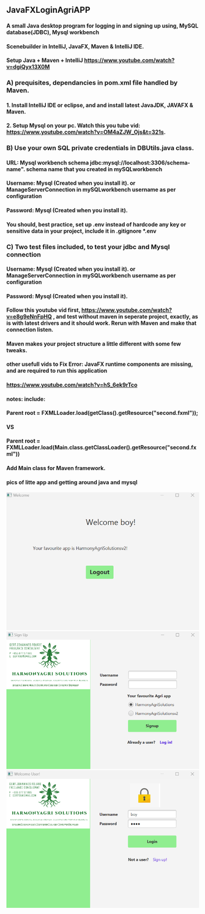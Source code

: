 ## JavaFXLoginAgriAPP
#### A small Java desktop program for logging in and signing up using, MySQL database(JDBC), Mysql workbench
#### Scenebuilder in IntelliJ, JavaFX, Maven &amp; IntelliJ IDE. 
#### Setup Java + Maven + IntelliJ https://www.youtube.com/watch?v=dgiQyx13X0M
### A) prequisites, dependancies in pom.xml file handled by Maven.
#### 1. Install IntelliJ IDE or eclipse, and and install latest JavaJDK, JAVAFX & Maven.
#### 2. Setup Mysql on your pc. Watch this you tube vid: https://www.youtube.com/watch?v=OM4aZJW_Ojs&t=321s.

### B) Use your own SQL private credentials in DBUtils.java class. 
#### URL: Mysql workbench schema jdbc:mysql://localhost:3306/schema-name". schema name that you created in mySQLworkbench
#### Username: Mysql (Created when you install it). or ManageServerConnection in mySQLworkbench username as per configuration
#### Password: Mysql (Created when you install it). 
#### You should, best practice, set up .env instead of hardcode any key or sensitive data in your project, include it in .gitignore *.env
### C) Two test files included, to test your jdbc and Mysql connection
#### Username: Mysql (Created when you install it). or ManageServerConnection in mySQLworkbench username as per configuration
#### Password: Mysql (Created when you install it). 
#### Follow this youtube vid first, https://www.youtube.com/watch?v=e8g9eNnFpHQ , and test without maven in seperate project, exactly, as is with latest drivers and it should work. Rerun with Maven and make that connection listen.  
#### Maven makes your project structure a little different with some few tweaks. 

#### other usefull vids to Fix Error: JavaFX runtime components are missing, and are required to run this application
#### https://www.youtube.com/watch?v=hS_6ek9rTco
#### notes: include: 
#### Parent root = FXMLLoader.load(getClass().getResource("second.fxml"));
#### VS
#### Parent root = FXMLLoader.load(Main.class.getClassLoader().getResource("second.fxml"))
#### Add Main class for Maven framework. 

#### pics of litte app and getting around java and mysql

![screenshot](welcome.png)
![screenshot](signup.png)
![screenshot](login.png)

